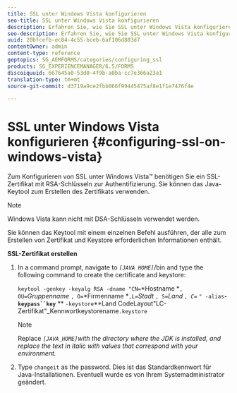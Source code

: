 ```yaml
---
title: SSL unter Windows Vista konfigurieren
seo-title: SSL unter Windows Vista konfigurieren
description: Erfahren Sie, wie Sie SSL unter Windows Vista konfigurieren.
seo-description: Erfahren Sie, wie Sie SSL unter Windows Vista konfigurieren.
uuid: 20bfcefb-ec84-4c55-bceb-6af106d883d7
contentOwner: admin
content-type: reference
geptopics: SG_AEMFORMS/categories/configuring_ssl
products: SG_EXPERIENCEMANAGER/6.5/FORMS
discoiquuid: 667645a0-53d0-4f9b-a0ba-cc7e366a23a1
translation-type: tm+mt
source-git-commit: d3719a9ce2fbb066f99445475af8e1f1e7476f4e

---
```



# SSL unter Windows Vista konfigurieren {#configuring-ssl-on-windows-vista}

Zum Konfigurieren von SSL unter Windows Vista™ benötigen Sie ein SSL-Zertifikat mit RSA-Schlüsseln zur Authentifizierung. Sie können das Java-Keytool zum Erstellen des Zertifikats verwenden.

>[!NOTE]
>
>Windows Vista kann nicht mit DSA-Schlüsseln verwendet werden.

Sie können das Keytool mit einem einzelnen Befehl ausführen, der alle zum Erstellen von Zertifikat und Keystore erforderlichen Informationen enthält.

**SSL-Zertifikat erstellen**

1. In a command prompt, navigate to *`[JAVA HOME]`*/bin and type the following command to create the certificate and keystore:

   `keytool -genkey -keyalg RSA -dname "CN=`*Hostname *`, OU=`*Gruppenname* `, O=`*Firmenname *`,L=`*Stadt* `, S=`*Land *`, C=`** `" -alias`**`-keypass``key`** ** `-keystore`**Land CodeLayout&quot;LC-Zertifikat&quot;_Kennwortkeystorename`.keystore`

   >[!NOTE]
   >
   >Replace *`[JAVA_HOME]`with the directory where the JDK is installed, and replace the text in italic with values that correspond with your environment.*

1. Type `changeit` as the password. Dies ist das Standardkennwort für Java-Installationen. Eventuell wurde es von Ihrem Systemadministrator geändert.


